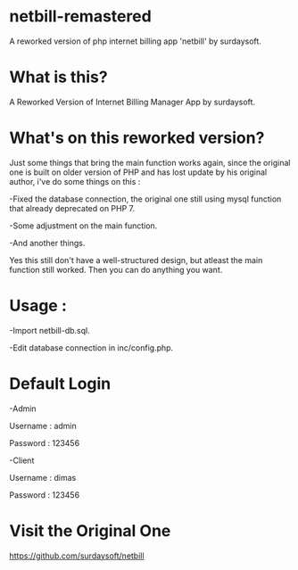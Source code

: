 # netbill-remastered
A reworked version of php internet billing app 'netbill' by surdaysoft.

# What is this?
A Reworked Version of Internet Billing Manager App by surdaysoft.

# What's on this reworked version?
Just some things that bring the main function works again, since the original one is built on older version of PHP and has lost update by his original author, i've do some things on this :

-Fixed the database connection, the original one still using mysql function that already deprecated on PHP 7.

-Some adjustment on the main function.

-And another things.

Yes this still don't have a well-structured design, but atleast the main function still worked. Then you can do anything you want.

# Usage :

-Import netbill-db.sql.

-Edit database connection in inc/config.php.

# Default Login

-Admin

  Username : admin
  
  Password : 123456
  
-Client

  Username : dimas
  
  Password : 123456
  
# Visit the Original One
https://github.com/surdaysoft/netbill
